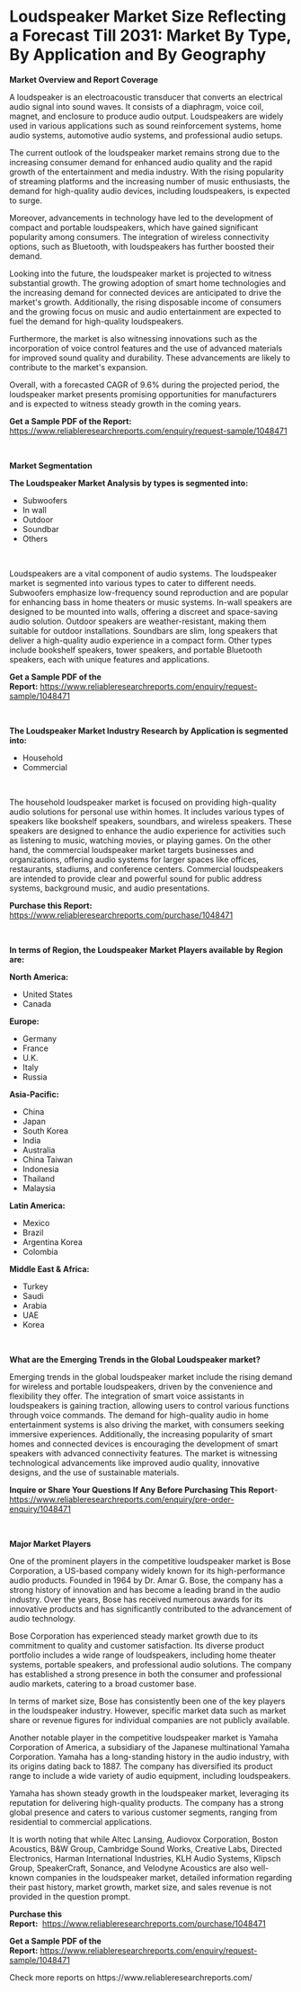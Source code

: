 <p><h1>Loudspeaker Market Size Reflecting a Forecast Till 2031: Market By Type, By Application and By Geography</h1></p><p><strong>Market Overview and Report Coverage</strong></p>
<p><p>A loudspeaker is an electroacoustic transducer that converts an electrical audio signal into sound waves. It consists of a diaphragm, voice coil, magnet, and enclosure to produce audio output. Loudspeakers are widely used in various applications such as sound reinforcement systems, home audio systems, automotive audio systems, and professional audio setups.</p><p>The current outlook of the loudspeaker market remains strong due to the increasing consumer demand for enhanced audio quality and the rapid growth of the entertainment and media industry. With the rising popularity of streaming platforms and the increasing number of music enthusiasts, the demand for high-quality audio devices, including loudspeakers, is expected to surge.</p><p>Moreover, advancements in technology have led to the development of compact and portable loudspeakers, which have gained significant popularity among consumers. The integration of wireless connectivity options, such as Bluetooth, with loudspeakers has further boosted their demand.</p><p>Looking into the future, the loudspeaker market is projected to witness substantial growth. The growing adoption of smart home technologies and the increasing demand for connected devices are anticipated to drive the market's growth. Additionally, the rising disposable income of consumers and the growing focus on music and audio entertainment are expected to fuel the demand for high-quality loudspeakers.</p><p>Furthermore, the market is also witnessing innovations such as the incorporation of voice control features and the use of advanced materials for improved sound quality and durability. These advancements are likely to contribute to the market's expansion.</p><p>Overall, with a forecasted CAGR of 9.6% during the projected period, the loudspeaker market presents promising opportunities for manufacturers and is expected to witness steady growth in the coming years.</p></p>
<p><strong>Get a Sample PDF of the Report:</strong> <a href="https://www.reliableresearchreports.com/enquiry/request-sample/1048471">https://www.reliableresearchreports.com/enquiry/request-sample/1048471</a></p>
<p>&nbsp;</p>
<p><strong>Market Segmentation</strong></p>
<p><strong>The Loudspeaker Market Analysis by types is segmented into:</strong></p>
<p><ul><li>Subwoofers</li><li>In wall</li><li>Outdoor</li><li>Soundbar</li><li>Others</li></ul></p>
<p>&nbsp;</p>
<p><p>Loudspeakers are a vital component of audio systems. The loudspeaker market is segmented into various types to cater to different needs. Subwoofers emphasize low-frequency sound reproduction and are popular for enhancing bass in home theaters or music systems. In-wall speakers are designed to be mounted into walls, offering a discreet and space-saving audio solution. Outdoor speakers are weather-resistant, making them suitable for outdoor installations. Soundbars are slim, long speakers that deliver a high-quality audio experience in a compact form. Other types include bookshelf speakers, tower speakers, and portable Bluetooth speakers, each with unique features and applications.</p></p>
<p><strong>Get a Sample PDF of the Report:</strong>&nbsp;<a href="https://www.reliableresearchreports.com/enquiry/request-sample/1048471">https://www.reliableresearchreports.com/enquiry/request-sample/1048471</a></p>
<p>&nbsp;</p>
<p><strong>The Loudspeaker Market Industry Research by Application is segmented into:</strong></p>
<p><ul><li>Household</li><li>Commercial</li></ul></p>
<p>&nbsp;</p>
<p><p>The household loudspeaker market is focused on providing high-quality audio solutions for personal use within homes. It includes various types of speakers like bookshelf speakers, soundbars, and wireless speakers. These speakers are designed to enhance the audio experience for activities such as listening to music, watching movies, or playing games. On the other hand, the commercial loudspeaker market targets businesses and organizations, offering audio systems for larger spaces like offices, restaurants, stadiums, and conference centers. Commercial loudspeakers are intended to provide clear and powerful sound for public address systems, background music, and audio presentations.</p></p>
<p><strong>Purchase this Report:</strong>&nbsp; <a href="https://www.reliableresearchreports.com/purchase/1048471">https://www.reliableresearchreports.com/purchase/1048471</a></p>
<p>&nbsp;</p>
<p><strong>In terms of Region, the Loudspeaker Market Players available by Region are:</strong></p>
<p>
    <p> <strong> North America: </strong>
        <ul>
            <li>United States</li>
            <li>Canada</li>
        </ul>
        </p> 
    <p> <strong> Europe: </strong>
        <ul>
            <li>Germany</li>
            <li>France</li>
            <li>U.K.</li>
            <li>Italy</li>
            <li>Russia</li>
        </ul>
        </p> 
    <p> <strong> Asia-Pacific: </strong>
        <ul>
            <li>China</li>
            <li>Japan</li>
            <li>South Korea</li>
            <li>India</li>
            <li>Australia</li>
            <li>China Taiwan</li>
            <li>Indonesia</li>
            <li>Thailand</li>
            <li>Malaysia</li>
        </ul>
        </p> 
    <p> <strong> Latin America: </strong>
        <ul>
            <li>Mexico</li>
            <li>Brazil</li>
            <li>Argentina Korea</li>
            <li>Colombia</li>
        </ul>
        </p> 
    <p> <strong> Middle East & Africa: </strong>
        <ul>
            <li>Turkey</li>
            <li>Saudi</li>
            <li>Arabia</li>
            <li>UAE</li>
            <li>Korea</li>
        </ul>
    </p>
    </p>
<p>&nbsp;</p>
<p><strong>What are the Emerging Trends in the Global Loudspeaker market?</strong></p>
<p><p>Emerging trends in the global loudspeaker market include the rising demand for wireless and portable loudspeakers, driven by the convenience and flexibility they offer. The integration of smart voice assistants in loudspeakers is gaining traction, allowing users to control various functions through voice commands. The demand for high-quality audio in home entertainment systems is also driving the market, with consumers seeking immersive experiences. Additionally, the increasing popularity of smart homes and connected devices is encouraging the development of smart speakers with advanced connectivity features. The market is witnessing technological advancements like improved audio quality, innovative designs, and the use of sustainable materials.</p></p>
<p><strong>Inquire or Share Your Questions If Any Before Purchasing This Report</strong>- <a href="https://www.reliableresearchreports.com/enquiry/pre-order-enquiry/1048471">https://www.reliableresearchreports.com/enquiry/pre-order-enquiry/1048471</a></p>
<p>&nbsp;</p>
<p><strong>Major Market Players</strong></p>
<p><p>One of the prominent players in the competitive loudspeaker market is Bose Corporation, a US-based company widely known for its high-performance audio products. Founded in 1964 by Dr. Amar G. Bose, the company has a strong history of innovation and has become a leading brand in the audio industry. Over the years, Bose has received numerous awards for its innovative products and has significantly contributed to the advancement of audio technology.</p><p>Bose Corporation has experienced steady market growth due to its commitment to quality and customer satisfaction. Its diverse product portfolio includes a wide range of loudspeakers, including home theater systems, portable speakers, and professional audio solutions. The company has established a strong presence in both the consumer and professional audio markets, catering to a broad customer base.</p><p>In terms of market size, Bose has consistently been one of the key players in the loudspeaker industry. However, specific market data such as market share or revenue figures for individual companies are not publicly available.</p><p>Another notable player in the competitive loudspeaker market is Yamaha Corporation of America, a subsidiary of the Japanese multinational Yamaha Corporation. Yamaha has a long-standing history in the audio industry, with its origins dating back to 1887. The company has diversified its product range to include a wide variety of audio equipment, including loudspeakers.</p><p>Yamaha has shown steady growth in the loudspeaker market, leveraging its reputation for delivering high-quality products. The company has a strong global presence and caters to various customer segments, ranging from residential to commercial applications.</p><p>It is worth noting that while Altec Lansing, Audiovox Corporation, Boston Acoustics, B&W Group, Cambridge Sound Works, Creative Labs, Directed Electronics, Harman International Industries, KLH Audio Systems, Klipsch Group, SpeakerCraft, Sonance, and Velodyne Acoustics are also well-known companies in the loudspeaker market, detailed information regarding their past history, market growth, market size, and sales revenue is not provided in the question prompt.</p></p>
<p><strong>Purchase this Report:</strong>&nbsp;&nbsp;<a href="https://www.reliableresearchreports.com/purchase/1048471">https://www.reliableresearchreports.com/purchase/1048471</a></p>
<p></p>
<p><strong>Get a Sample PDF of the Report:</strong>&nbsp;<a href="https://www.reliableresearchreports.com/enquiry/request-sample/1048471">https://www.reliableresearchreports.com/enquiry/request-sample/1048471</a></p>
<p>Check more reports on https://www.reliableresearchreports.com/</p>